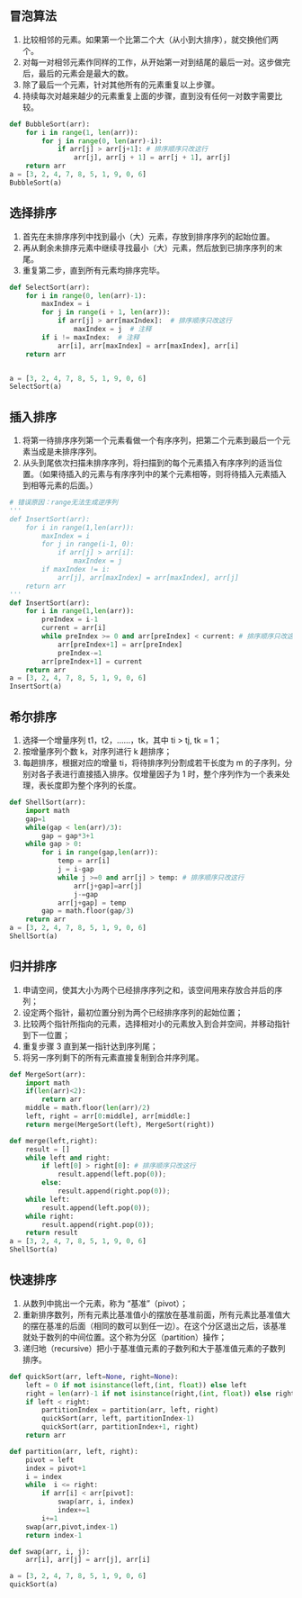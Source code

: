 ## 冒泡算法

1. 比较相邻的元素。如果第一个比第二个大（从小到大排序），就交换他们两个。
2. 对每一对相邻元素作同样的工作，从开始第一对到结尾的最后一对。这步做完后，最后的元素会是最大的数。
3. 除了最后一个元素，针对其他所有的元素重复以上步骤。
4. 持续每次对越来越少的元素重复上面的步骤，直到没有任何一对数字需要比较。

``` Python
def BubbleSort(arr):
    for i in range(1, len(arr)):
        for j in range(0, len(arr)-i):
            if arr[j] > arr[j+1]: # 排序顺序只改这行
                arr[j], arr[j + 1] = arr[j + 1], arr[j]
    return arr
a = [3, 2, 4, 7, 8, 5, 1, 9, 0, 6]
BubbleSort(a)
```

## 选择排序

1. 首先在未排序序列中找到最小（大）元素，存放到排序序列的起始位置。
2. 再从剩余未排序元素中继续寻找最小（大）元素，然后放到已排序序列的末尾。
3. 重复第二步，直到所有元素均排序完毕。

``` Python
def SelectSort(arr):
    for i in range(0, len(arr)-1):
        maxIndex = i
        for j in range(i + 1, len(arr)):
            if arr[j] > arr[maxIndex]:  # 排序顺序只改这行
                maxIndex = j  # 注释
        if i != maxIndex:  # 注释
            arr[i], arr[maxIndex] = arr[maxIndex], arr[i]
    return arr


a = [3, 2, 4, 7, 8, 5, 1, 9, 0, 6]
SelectSort(a)
```

## 插入排序

1. 将第一待排序序列第一个元素看做一个有序序列，把第二个元素到最后一个元素当成是未排序序列。
2. 从头到尾依次扫描未排序序列，将扫描到的每个元素插入有序序列的适当位置。（如果待插入的元素与有序序列中的某个元素相等，则将待插入元素插入到相等元素的后面。）

``` Python
# 错误原因：range无法生成逆序列 
'''
def InsertSort(arr):
    for i in range(1,len(arr)):
        maxIndex = i
        for j in range(i-1, 0):
            if arr[j] > arr[i]:
                maxIndex = j
        if maxIndex != i:
            arr[j], arr[maxIndex] = arr[maxIndex], arr[j]
    return arr
'''
def InsertSort(arr):
    for i in range(1,len(arr)):
        preIndex = i-1
        current = arr[i]
        while preIndex >= 0 and arr[preIndex] < current: # 排序顺序只改这行 
            arr[preIndex+1] = arr[preIndex]
            preIndex-=1
        arr[preIndex+1] = current
    return arr
a = [3, 2, 4, 7, 8, 5, 1, 9, 0, 6]    
InsertSort(a)  
```

## 希尔排序

1. 选择一个增量序列 t1，t2，……，tk，其中 ti > tj, tk = 1；
2. 按增量序列个数 k，对序列进行 k 趟排序；
3. 每趟排序，根据对应的增量 ti，将待排序列分割成若干长度为 m 的子序列，分别对各子表进行直接插入排序。仅增量因子为 1 时，整个序列作为一个表来处理，表长度即为整个序列的长度。

``` Python
def ShellSort(arr):
    import math
    gap=1
    while(gap < len(arr)/3):
        gap = gap*3+1
    while gap > 0:
        for i in range(gap,len(arr)):
            temp = arr[i]
            j = i-gap
            while j >=0 and arr[j] > temp: # 排序顺序只改这行
                arr[j+gap]=arr[j]
                j-=gap
            arr[j+gap] = temp
        gap = math.floor(gap/3)
    return arr
a = [3, 2, 4, 7, 8, 5, 1, 9, 0, 6]    
ShellSort(a)  
```

## 归并排序

1. 申请空间，使其大小为两个已经排序序列之和，该空间用来存放合并后的序列；
2. 设定两个指针，最初位置分别为两个已经排序序列的起始位置；
3. 比较两个指针所指向的元素，选择相对小的元素放入到合并空间，并移动指针到下一位置；
4. 重复步骤 3 直到某一指针达到序列尾；
5. 将另一序列剩下的所有元素直接复制到合并序列尾。

``` Python
def MergeSort(arr):
    import math
    if(len(arr)<2):
        return arr
    middle = math.floor(len(arr)/2)
    left, right = arr[0:middle], arr[middle:]
    return merge(MergeSort(left), MergeSort(right))

def merge(left,right):
    result = []
    while left and right:
        if left[0] > right[0]: # 排序顺序只改这行
            result.append(left.pop(0));
        else:
            result.append(right.pop(0));
    while left:
        result.append(left.pop(0));
    while right:
        result.append(right.pop(0));
    return result
a = [3, 2, 4, 7, 8, 5, 1, 9, 0, 6]    
ShellSort(a)  
```

## 快速排序

1. 从数列中挑出一个元素，称为 “基准”（pivot）；
2. 重新排序数列，所有元素比基准值小的摆放在基准前面，所有元素比基准值大的摆在基准的后面（相同的数可以到任一边）。在这个分区退出之后，该基准就处于数列的中间位置。这个称为分区（partition）操作；
3. 递归地（recursive）把小于基准值元素的子数列和大于基准值元素的子数列排序。

``` Python
def quickSort(arr, left=None, right=None):
    left = 0 if not isinstance(left,(int, float)) else left
    right = len(arr)-1 if not isinstance(right,(int, float)) else right
    if left < right:
        partitionIndex = partition(arr, left, right)
        quickSort(arr, left, partitionIndex-1)
        quickSort(arr, partitionIndex+1, right)
    return arr

def partition(arr, left, right):
    pivot = left
    index = pivot+1
    i = index
    while  i <= right:
        if arr[i] < arr[pivot]:
            swap(arr, i, index)
            index+=1
        i+=1
    swap(arr,pivot,index-1)
    return index-1

def swap(arr, i, j):
    arr[i], arr[j] = arr[j], arr[i]

a = [3, 2, 4, 7, 8, 5, 1, 9, 0, 6]    
quickSort(a) 
```
